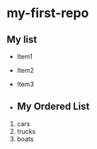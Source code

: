 # my-first-repo

## My list
- Item1
- Item2
- Item3

- ## My Ordered List
1. cars
2. trucks
3. boats
